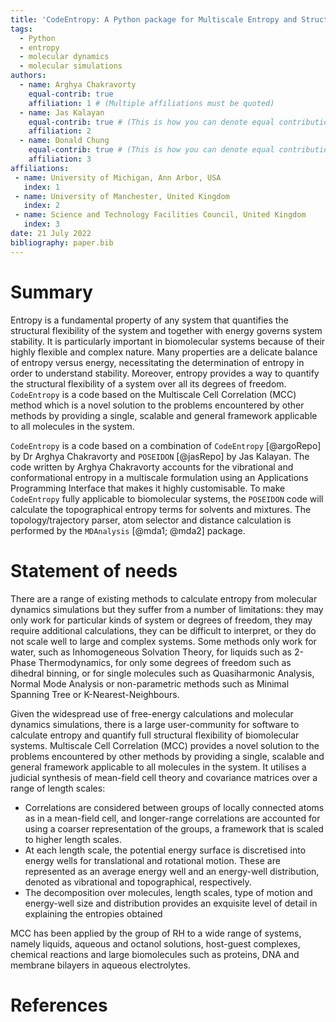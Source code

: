 ```yaml
---
title: 'CodeEntropy: A Python package for Multiscale Entropy and Structure Quantification from Molecular Dynamics Simulation'
tags:
  - Python
  - entropy
  - molecular dynamics
  - molecular simulations
authors:
  - name: Arghya Chakravorty
    equal-contrib: true
    affiliation: 1 # (Multiple affiliations must be quoted)
  - name: Jas Kalayan
    equal-contrib: true # (This is how you can denote equal contributions between multiple authors)
    affiliation: 2
  - name: Donald Chung
    equal-contrib: true # (This is how you can denote equal contributions between multiple authors)
    affiliation: 3
affiliations:
 - name: University of Michigan, Ann Arbor, USA
   index: 1
 - name: University of Manchester, United Kingdom
   index: 2
 - name: Science and Technology Facilities Council, United Kingdom 
   index: 3
date: 21 July 2022
bibliography: paper.bib
---
```

# Summary

Entropy is a fundamental property of any system that quantifies the structural flexibility of the system and together with energy governs system stability. It is particularly important in biomolecular systems because of their highly flexible and complex nature. Many properties are a delicate balance of entropy versus energy, necessitating the determination of entropy in order to understand stability. Moreover, entropy provides a way to quantify the structural flexibility of a system over all its degrees of freedom. ``CodeEntropy`` is a code based on the Multiscale Cell Correlation (MCC) method which is a novel solution to the problems encountered by other methods by providing a single, scalable and general framework applicable to all molecules in the system.

``CodeEntropy`` is a code based on a combination of ``CodeEntropy`` [@argoRepo] by Dr Arghya Chakravorty and ``POSEIDON`` [@jasRepo] by Jas Kalayan. The code written by Arghya Chakravorty  accounts for the vibrational and conformational entropy in a multiscale formulation using an Applications Programming Interface that makes it highly customisable. To make ``CodeEntropy`` fully applicable to biomolecular systems, the ``POSEIDON`` code will calculate the topographical entropy terms for solvents and mixtures. The topology/trajectory parser, atom selector and distance calculation is performed by the ``MDAnalysis`` [@mda1; @mda2] package.

# Statement of needs
There are a range of existing methods to calculate entropy from molecular dynamics simulations but they suffer from a number of limitations: they may only work for particular kinds of system or degrees of freedom, they may require additional calculations, they can be difficult to interpret, or they do not scale well to large and complex systems. Some methods only work for water, such as Inhomogeneous Solvation Theory, for liquids such as 2-Phase Thermodynamics, for only some degrees of freedom such as dihedral binning, or for single molecules such as Quasiharmonic Analysis, Normal Mode Analysis or non-parametric methods such as Minimal Spanning Tree or K-Nearest-Neighbours.

Given the widespread use of free-energy calculations and molecular dynamics simulations, there is a large user-community for software to calculate entropy and quantify full structural flexibility of biomolecular systems. Multiscale Cell Correlation (MCC) provides a novel solution to the problems encountered by other methods by providing a single, scalable and general framework applicable to all molecules in the system. It utilises a judicial synthesis of mean-field cell theory and covariance matrices over a range of length scales: 
- Correlations are considered between groups of locally connected atoms as in a mean-field cell, and longer-range correlations are accounted for using a coarser representation of the groups, a framework that is scaled to higher length scales. 
- At each length scale, the potential energy surface is discretised into energy wells for translational and rotational motion. These are represented as an average energy well and an energy-well distribution, denoted as vibrational and topographical, respectively.
- The decomposition over molecules, length scales, type of motion and energy-well size and distribution provides an exquisite level of detail in explaining the entropies obtained

MCC has been applied by the group of RH to a wide range of systems, namely liquids, aqueous and octanol solutions, host-guest complexes, chemical reactions and large biomolecules such as proteins, DNA and membrane bilayers in aqueous electrolytes. 

# References